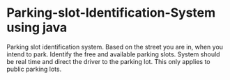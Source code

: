 # Parking-slot-Identification-System using java
Parking slot identification system. Based on the street you are in, when you intend to park.
Identify the free and available parking slots. System should be real time and direct the driver
to the parking lot. This only applies to public parking lots.
